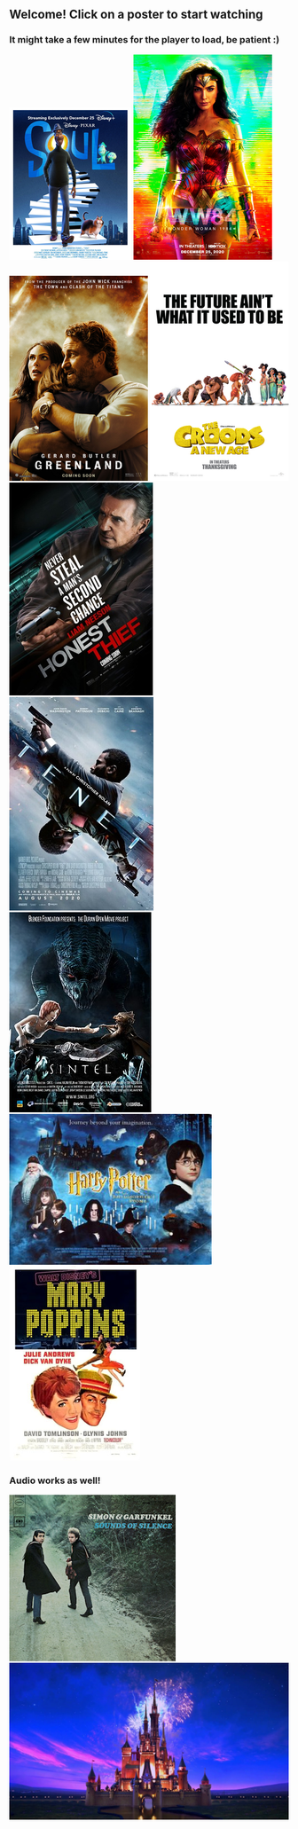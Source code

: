 ## Welcome! Click on a poster to start watching 
### It might take a few minutes for the player to load, be patient :)
[![Soul](https://raw.githubusercontent.com/mat-mo/shooroo/gh-pages/assets/Soul_Poster.jpg)](https://mat-mo.github.io/shooroo/video/soul.html)
[![Wonder woman 1984](https://raw.githubusercontent.com/mat-mo/shooroo/gh-pages/assets/Wonder_Woman_1984.png)](https://mat-mo.github.io/shooroo/video/wonder_woman_1984.html)
[![Greenland](https://raw.githubusercontent.com/mat-mo/shooroo/gh-pages/assets/Greenland_film.png)](https://mat-mo.github.io/shooroo/video/greenland.html)
[![The_Croods_A_New_Age](https://raw.githubusercontent.com/mat-mo/shooroo/gh-pages/assets/The_Croods_-_A_New_Age.png)](https://mat-mo.github.io/shooroo/video/the_croods_a_new_age.html)
[![Honest_thief](https://raw.githubusercontent.com/mat-mo/shooroo/gh-pages/assets/Honest_Thief_poster.jpg)](https://mat-mo.github.io/shooroo/video/honest_thief.html)
[![Tenet](//raw.githubusercontent.com/mat-mo/shooroo/gh-pages/assets/Tenet_movie_poster.jpg)](https://mat-mo.github.io/shooroo/video/tenet.html)
[![Sintel](https://raw.githubusercontent.com/mat-mo/shooroo/gh-pages/assets/Sintel_poster.jpg)](https://mat-mo.github.io/shooroo/video/sintel.html)
[![Harry Potter and the Sorcerers Stone](https://raw.githubusercontent.com/mat-mo/shooroo/gh-pages/assets/Harry_Potter_and_the_Philosopher's_Stone_banner.jpg)](https://mat-mo.github.io/shooroo/video/harry_potter_I.html)
[![Mary Poppins](https://raw.githubusercontent.com/mat-mo/shooroo/gh-pages/assets/Marypoppins.jpg)](https://mat-mo.github.io/shooroo/video/mary_poppins.html)

### Audio works as well!

[![Sound of Silence](https://raw.githubusercontent.com/mat-mo/shooroo/gh-pages/assets/SoundsSilence.jpg)](https://mat-mo.github.io/shooroo/audio/sound_of_silence.html)
[![Walt Disney Song Collection](https://raw.githubusercontent.com/mat-mo/shooroo/gh-pages/assets/Disney_songs.jpg)](https://mat-mo.github.io/shooroo/audio/walt_disney_songs.html)
